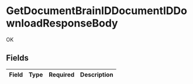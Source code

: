 # GetDocumentBrainIDDocumentIDDownloadResponseBody

OK


## Fields

| Field       | Type        | Required    | Description |
| ----------- | ----------- | ----------- | ----------- |